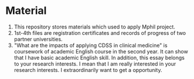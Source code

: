 # Material
1. This repository stores materials which used to apply Mphil project.
2. 1st-4th files are registration certificates and records of progress of two partner universities.
3. "What are the impacts of applying CDSS in clinical medicine" is coursework of academic English course in the second year. It can show that I have basic academic English skill. 
   In addition, this essay belongs to your research interests. I mean that I am really interested in your research interests. I extraordinarily want to get a opportunity.
   
